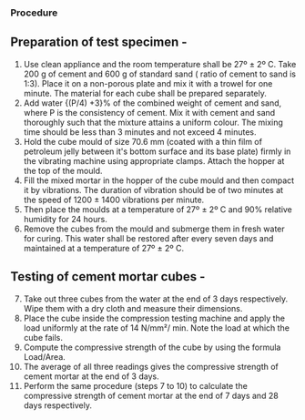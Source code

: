 ### Procedure
## Preparation of test specimen - 
1.	Use clean appliance and the room temperature shall be 27º ± 2º C. Take 200 g of cement and 600 g of standard sand ( ratio of cement to sand is 1:3). Place it on a non-porous plate and mix it with a trowel for one minute. The material for each cube shall be prepared separately. 
2.	Add water {(P/4) +3}% of the combined weight of cement and sand, where P is the consistency of cement. Mix it with cement and sand thoroughly such that the mixture attains a uniform colour. The mixing time should be less than 3 minutes and not exceed 4 minutes. 
3.	Hold the cube mould of size 70.6 mm (coated with a thin film of petroleum jelly between it's bottom surface and its base plate) firmly in the vibrating machine using appropriate clamps. Attach the hopper at the top of the mould.
4.	Fill the mixed mortar in the hopper of the cube mould and then compact it by vibrations. The duration of vibration should be of two minutes at the speed of 1200 ± 1400 vibrations per minute. 
5.	Then place the moulds at a temperature of 27º ± 2º C and 90% relative humidity for 24 hours. 
6.	Remove the cubes from the mould and submerge them in fresh water for curing. This water shall be restored after every seven days and maintained at a temperature of 27º ± 2º C. 

## Testing of cement mortar cubes -
7.	Take out three cubes from the water at the end of 3 days respectively. Wipe them with a dry cloth and measure their dimensions. 
8.	Place the cube inside the compression testing machine and apply the load uniformly at the rate of 14 N/mm²/ min. Note the load at which the cube fails. 
9.	Compute the compressive strength of the cube by using the formula Load/Area. 
10.	 The average of all three readings gives the compressive strength of cement mortar at the end of 3 days. 
11.	 Perform the same procedure (steps 7 to 10) to calculate the compressive strength of cement mortar at the end of 7 days and 28 days respectively. 
